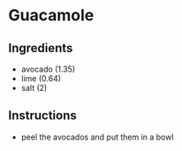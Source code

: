 # Guacamole
## Ingredients
* avocado (1.35)
* lime (0.64)
* salt (2)
## Instructions
* peel the avocados and put them in a bowl

